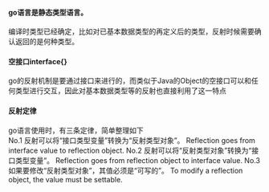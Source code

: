 #### go语言是静态类型语言。	
编译时类型已经确定，比如对已基本数据类型的再定义后的类型，反射时候需要确认返回的是何种类型。
#### 空接口interface{}	
go的反射机制是要通过接口来进行的，而类似于Java的Object的空接口可以和任何类型进行交互，因此对基本数据类型等的反射也直接利用了这一特点

#### 反射定律
go语言使用时，有三条定律，简单整理如下  
No.1	反射可以将“接口类型变量”转换为“反射类型对象”。	Reflection goes from interface value to reflection object.
No.2	反射可以将“反射类型对象”转换为“接口类型变量”。	Reflection goes from reflection object to interface value.
No.3	如果要修改“反射类型对象”，其值必须是“可写的”。	To modify a reflection object, the value must be settable.
